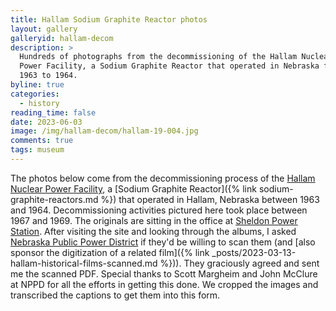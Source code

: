 ```yaml
---
title: Hallam Sodium Graphite Reactor photos
layout: gallery
galleryid: hallam-decom
description: >
  Hundreds of photographs from the decommissioning of the Hallam Nuclear 
  Power Facility, a Sodium Graphite Reactor that operated in Nebraska from
  1963 to 1964.
byline: true
categories:
  - history
reading_time: false
date: 2023-06-03
image: /img/hallam-decom/hallam-19-004.jpg
comments: true
tags: museum
---
```


The photos below come from the decommissioning process of the [Hallam Nuclear
Power Facility](https://en.wikipedia.org/wiki/Hallam_Nuclear_Power_Facility), a
[Sodium Graphite Reactor]({% link sodium-graphite-reactors.md
%}) that operated in Hallam, Nebraska between 1963 and 1964. Decommissioning
activities pictured here took place between 1967 and 1969. The originals are
sitting in the office at [Sheldon Power
Station](https://en.wikipedia.org/wiki/Sheldon_Power_Station). After visiting
the site and looking through the albums, I asked [Nebraska Public Power
District](https://www.nppd.com/) if they'd be willing to scan them (and [also
sponsor the digitization of a related film]({% link
_posts/2023-03-13-hallam-historical-films-scanned.md %})). They graciously
agreed and sent me the scanned PDF. Special thanks to Scott Margheim and John
McClure at NPPD for all the efforts in getting this done. We cropped the images
and transcribed the captions to get them into this form.
